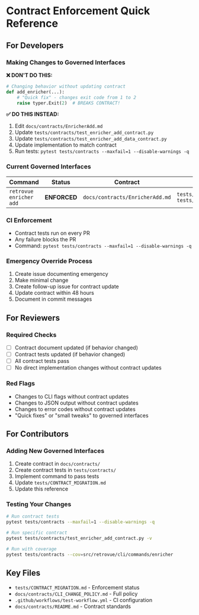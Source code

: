 # Contract Enforcement Quick Reference

## For Developers

### Making Changes to Governed Interfaces

**❌ DON'T DO THIS:**

```python
# Changing behavior without updating contract
def add_enricher(...):
    # "Quick fix" - changes exit code from 1 to 2
    raise typer.Exit(2)  # BREAKS CONTRACT!
```

**✅ DO THIS INSTEAD:**

1. Edit `docs/contracts/EnricherAdd.md`
2. Update `tests/contracts/test_enricher_add_contract.py`
3. Update `tests/contracts/test_enricher_add_data_contract.py`
4. Update implementation to match contract
5. Run tests: `pytest tests/contracts --maxfail=1 --disable-warnings -q`

### Current Governed Interfaces

| Command                 | Status       | Contract                        | Tests                                                                                                   |
| ----------------------- | ------------ | ------------------------------- | ------------------------------------------------------------------------------------------------------- |
| `retrovue enricher add` | **ENFORCED** | `docs/contracts/EnricherAdd.md` | `tests/contracts/test_enricher_add_contract.py`<br>`tests/contracts/test_enricher_add_data_contract.py` |

### CI Enforcement

- Contract tests run on every PR
- Any failure blocks the PR
- Command: `pytest tests/contracts --maxfail=1 --disable-warnings -q`

### Emergency Override Process

1. Create issue documenting emergency
2. Make minimal change
3. Create follow-up issue for contract update
4. Update contract within 48 hours
5. Document in commit messages

## For Reviewers

### Required Checks

- [ ] Contract document updated (if behavior changed)
- [ ] Contract tests updated (if behavior changed)
- [ ] All contract tests pass
- [ ] No direct implementation changes without contract updates

### Red Flags

- Changes to CLI flags without contract updates
- Changes to JSON output without contract updates
- Changes to error codes without contract updates
- "Quick fixes" or "small tweaks" to governed interfaces

## For Contributors

### Adding New Governed Interfaces

1. Create contract in `docs/contracts/`
2. Create contract tests in `tests/contracts/`
3. Implement command to pass tests
4. Update `tests/CONTRACT_MIGRATION.md`
5. Update this reference

### Testing Your Changes

```bash
# Run contract tests
pytest tests/contracts --maxfail=1 --disable-warnings -q

# Run specific contract
pytest tests/contracts/test_enricher_add_contract.py -v

# Run with coverage
pytest tests/contracts --cov=src/retrovue/cli/commands/enricher
```

## Key Files

- `tests/CONTRACT_MIGRATION.md` - Enforcement status
- `docs/contracts/CLI_CHANGE_POLICY.md` - Full policy
- `.github/workflows/test-workflow.yml` - CI configuration
- `docs/contracts/README.md` - Contract standards
